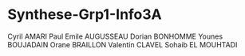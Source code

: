 # Synthese-Grp1-Info3A
Cyril	AMARI
Paul Emile	AUGUSSEAU
Dorian	BONHOMME
Younes	BOUJADAIN
Orane	BRAILLON
Valentin	CLAVEL
Sohaib	EL MOUHTADI
